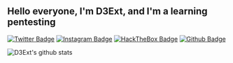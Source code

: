 ## Hello everyone, I'm D3Ext, and I'm a learning pentesting 

[![Twitter Badge](https://img.shields.io/twitter/url?color=gray&label=Twitter&logo=Twitter&style=flat-square&url=https%3A%2F%2Ftwitter.com%2Fd3ext)](https://twitter.com/d3ext) [![Instagram Badge](https://img.shields.io/twitter/url?color=gray&label=Instagram&logo=Instagram&style=flat-square&url=https%3A%2F%2Ftwitter.com%2Fd3ext&link=https://instagram.com/d3ext)](https://instagram.com/d3ext) [![HackTheBox Badge](https://img.shields.io/twitter/url?color=gray&label=HackTheBox&logo=HackTheBox&style=flat-square&url=https%3A%2F%2Ftwitter.com%2Fd3ext&link=https://app.hackthebox.com/profile/784606)](https://app.hackthebox.com/profile/784606) [![Github Badge](https://img.shields.io/twitter/url?color=gray&label=d3ext.github.io&logo=Github&style=flat-square&url=https%3A%2F%2Ftwitter.com%2Fd3ext)](https://d3ext.github.io)

![D3Ext's github stats](https://github-readme-stats.vercel.app/api?username=D3Ext&show_icons=true)
